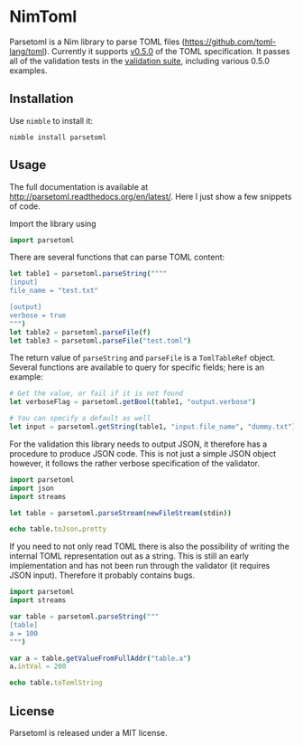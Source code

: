 # NimToml

Parsetoml is a Nim library to parse TOML files
(https://github.com/toml-lang/toml). Currently it supports
[v0.5.0](https://github.com/toml-lang/toml/tree/v0.5.0)
of the TOML specification. It passes all of the validation tests in the
[validation suite](https://github.com/BurntSushi/toml-test), including various
0.5.0 examples.


## Installation

Use ``nimble`` to install it:

    nimble install parsetoml

## Usage

The full documentation is available at
http://parsetoml.readthedocs.org/en/latest/. Here I just show a few snippets of
code.

Import the library using

`````nim
import parsetoml
`````

There are several functions that can parse TOML content:

`````nim
let table1 = parsetoml.parseString(""""
[input]
file_name = "test.txt"

[output]
verbose = true
""")
let table2 = parsetoml.parseFile(f)
let table3 = parsetoml.parseFile("test.toml")
`````

The return value of ``parseString`` and ``parseFile`` is a ``TomlTableRef``
object. Several functions are available to query for specific fields; here is
an example:

`````nim
# Get the value, or fail if it is not found
let verboseFlag = parsetoml.getBool(table1, "output.verbose")

# You can specify a default as well
let input = parsetoml.getString(table1, "input.file_name", "dummy.txt")
`````

For the validation this library needs to output JSON, it therefore has a
procedure to produce JSON code. This is not just a simple JSON object however,
it follows the rather verbose specification of the validator.

`````nim
import parsetoml
import json
import streams

let table = parsetoml.parseStream(newFileStream(stdin))

echo table.toJson.pretty
`````

If you need to not only read TOML there is also the possibility of writing the
internal TOML representation out as a string. This is still an early
implementation and has not been run through the validator (it requires JSON
input). Therefore it probably contains bugs.

`````nim
import parsetoml
import streams

var table = parsetoml.parseString("""
[table]
a = 100
""")

var a = table.getValueFromFullAddr("table.a")
a.intVal = 200

echo table.toTomlString
`````
## License

Parsetoml is released under a MIT license.
